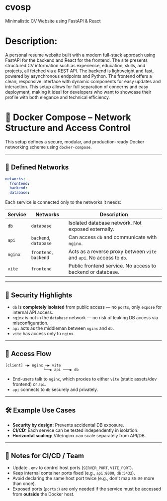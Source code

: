# cvosp

Minimalistic CV Website using FastAPI & React

# Description:

A personal resume website built with a modern full-stack approach using FastAPI for the backend and React for the
frontend. The site presents structured CV information such as experience, education, skills, and projects, all fetched
via a REST API. The backend is lightweight and fast, powered by asynchronous endpoints and Python. The frontend offers a
clean, responsive interface with dynamic components for easy updates and interaction. This setup allows for full
separation of concerns and easy deployment, making it ideal for developers who want to showcase their profile with both
elegance and technical efficiency.


# 🐳 Docker Compose – Network Structure and Access Control

This setup defines a secure, modular, and production-ready Docker networking scheme using `docker-compose`.

---

## 🔧 Defined Networks

```yaml
networks:
  frontend:
  backend:
  database:
```

Each service is connected only to the networks it needs:

| Service | Networks       | Description |
|---------|----------------|-------------|
| `db`    | `database`     | Isolated database network. Not exposed externally. |
| `api`   | `backend`, `database` | Can access `db` and communicate with `nginx`. |
| `nginx` | `frontend`, `backend` | Acts as a reverse proxy between `vite` and `api`. No access to `db`. |
| `vite`  | `frontend`     | Public frontend service. No access to backend or database. |

---

## 🔐 Security Highlights

- `db` is **completely isolated** from public access — no `ports`, only `expose` for internal API access.
- `nginx` is not in the `database` network — no risk of leaking DB access via misconfiguration.
- `api` acts as the middleman between `nginx` and `db`.
- `vite` has access only to `nginx`.

---

## 🧭 Access Flow

```
[client] ─▶ nginx ─▶ vite
                 └──▶ api ───▶ db
```

- End-users talk to `nginx`, which proxies to either `vite` (static assets/dev frontend) or `api`.
- `api` connects to `db` securely and privately.

---

## 🛠 Example Use Cases

- **Security by design:** Prevents accidental DB exposure.
- **CI/CD:** Each service can be tested independently in isolation.
- **Horizontal scaling:** Vite/nginx can scale separately from API/DB.

---

## 🚀 Notes for CI/CD / Team

- Update `.env` to control host ports (`SERVER_PORT`, `VITE_PORT`).
- Keep internal container ports fixed (e.g., `api:8000`, `db:5432`).
- Avoid declaring the same host port twice (e.g., don't map `80:80` more than once).
- Exposed ports (`ports:`) are only needed if the service must be accessed from **outside** the Docker host.

